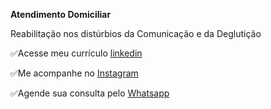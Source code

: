 **Atendimento Domiciliar**

Reabilitação nos distúrbios da Comunicação e da Deglutição


✅Acesse meu currículo [linkedin](https://www.linkedin.com/in/fonosuelen-c%C3%A1ssia/)

✅Me acompanhe no [Instagram](https://www.instagram.com/suelencassia.fono/) 

✅Agende sua consulta pelo [Whatsapp](https://bit.ly/3T7N9fq)
